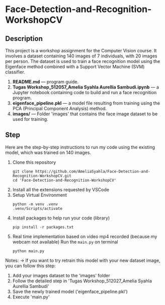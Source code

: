 # Face-Detection-and-Recognition-WorkshopCV
## Description
This project is a workshop assignment for the Computer Vision course. It involves a dataset containing 140 images of 7 individuals, with 20 images per person. The dataset is used to train a face recognition model using the Eigenface method combined with a Support Vector Machine (SVM) classifier. 

1. **README.md** — program guide.
2. **Tugas Workshop_512057_Amelia Syahla Aurellia Sambudi.ipynb** — a Jupyter notebook containing code to build and run a face recognition program.
3. **eigenface_pipeline.pkl** — a model file resulting from training using the PCA (Principal Component Analysis) method.
4. **images/** — Folder 'images' that contains the face image dataset to be used for training.

## Step
Here are the step-by-step instructions to run my code using the existing model, which was trained on 140 images.
1. Clone this repository
   ```
   git clone https://github.com/AmeliaSyahla/Face-Detection-and-Recognition-WorkshopCV.git
   cd 'Face-Detection-and-Recognition-WorkshopCV'
   ```
2. Install all the extensions requested by VSCode
3. Setup Virtual Environment
   ```
   python -m venv .venv
   .venv/Scripts/activate
   ```
4. Install packages to help run your code (library)
   ```
   pip install -r packages.txt
   ```
5. Real time implementation based on video mp4 recorded (because my webcam not available)
   Run the `main.py` on terminal
   ```
   python main.py
   ```

Notes:
-> If you want to try retrain this model with your new dataset image, you can follow this step: 
1. Add your images dataset to the 'images' folder
2. Follow the detailed step in 'Tugas Workshop_512027_Amelia Syahla Aurellia Sambudi'
3. Save the newly trained model ('eigenface_pipeline.pkl')
4. Execute 'main.py'
   
    
